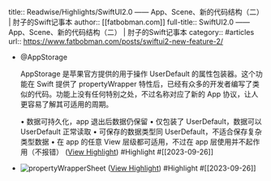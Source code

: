 title:: Readwise/Highlights/SwiftUI2.0 —— App、Scene、新的代码结构（二） | 肘子的Swift记事本
author:: [[fatbobman.com]]
full-title:: SwiftUI2.0 —— App、Scene、新的代码结构（二） | 肘子的Swift记事本
category:: #articles
url:: https://www.fatbobman.com/posts/swiftui2-new-feature-2/
- @AppStorage
  
  AppStorage 是苹果官方提供的用于操作 UserDefault 的属性包装器。这个功能在 Swift 提供了 propertyWrapper 特性后，已经有众多的开发者编写了类似的代码。功能上没有任何特别之处，不过名称对应了新的 App 协议，让人更容易了解其可适用的周期。
  
  •   数据可持久化，app 退出后数据仍保留
  •   仅包装了 UserDefault，数据可以 UserDefault 正常读取
  •   可保存的数据类型同 UserDefault，不适合保存复杂类型数据
  •   在 app 的任意 View 层级都可适用，不过在 app 层使用并不起作用（不报错） ([View Highlight](https://read.readwise.io/read/01hb8701f94xhzqkhmmvm9d6sw)) #Highlight #[[2023-09-26]]
- ![propertyWrapperSheet](https://cdn.fatbobman.com/swiftui2-new-feature-2-propertyWrapperSheet.png) ([View Highlight](https://read.readwise.io/read/01hb871n63bahqc30ytq7s2qhj)) #Highlight #[[2023-09-26]]